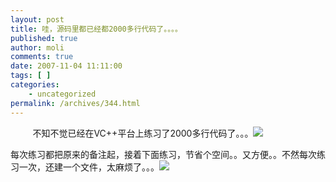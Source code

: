 ```yaml
---
layout: post
title: 哇，源码里都已经都2000多行代码了。。。。
published: true
author: moli
comments: true
date: 2007-11-04 11:11:00
tags: [ ]
categories:
    - uncategorized
permalink: /archives/344.html
---
```

&nbsp;&nbsp;&nbsp;&nbsp;&nbsp;&nbsp;&nbsp;&nbsp; 不知不觉已经在VC++平台上练习了2000多行代码了。。。![][1]

每次练习都把原来的备注起，接着下面练习，节省个空间。。又方便。。不然每次练习一次，还建一个文件，太麻烦了。。。![][2]

 [1]: http://img.baidu.com/hi/face/i_f13.gif
 [2]: http://img.baidu.com/hi/face/i_f28.gif